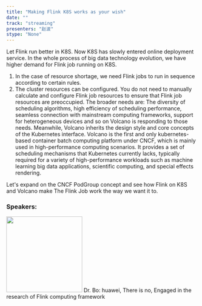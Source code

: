 ```yaml
---
title: "Making Flink K8S works as your wish"
date: "" 
track: "streaming"
presenters: "赵波"
stype: "None"
---
```

Let Flink run better in K8S. Now K8S has slowly entered online deployment service. In the whole process of big data technology evolution, we have higher demand for Flink job running on K8S.
1. In the case of resource shortage, we need Flink jobs to run in sequence according to certain rules.
2. The cluster resources can be configured. You do not need to manually calculate and configure Flink job resources to ensure that Flink job resources are preoccupied.
The broader needs are:
The diversity of scheduling algorithms, high efficiency of scheduling performance, seamless connection with mainstream computing frameworks, support for heterogeneous devices and so on
Volcano is responding to those needs. Meanwhile, Volcano inherits the design style and core concepts of the Kubernetes interface. Volcano is the first and only kubernetes-based container batch computing platform under CNCF, which is mainly used in high-performance computing scenarios. It provides a set of scheduling mechanisms that Kubernetes currently lacks, typically required for a variety of high-performance workloads such as machine learning big data applications, scientific computing, and special effects rendering.

Let's expand on the CNCF PodGroup concept and see how Flink on K8S and Volcano make The Flink Job work the way we want it to.
 ### Speakers: 
 <img src="images/speaker/1198.png" width="200" />
 Dr. Bo: huawei, There is no, Engaged in the research of Flink computing framework
 